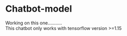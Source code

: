 # Chatbot-model
Working on this one...........<br>
This chatbot only works with tensorflow version >=1.15
